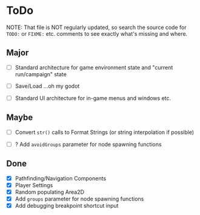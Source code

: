 # ToDo 

NOTE: That file is NOT regularly updated, so search the source code for `TODO:` or `FIXME:` etc. comments to see exactly what's missing and where.


## Major

- [ ] Standard architecture for game environment state and "current run/campaign" state
- [ ] Save/Load ...oh my godot
- [ ] Standard UI architecture for in-game menus and windows etc.


## Maybe

- [ ] Convert `str()` calls to Format Strings (or string interpolation if possible)
- [ ] ? Add `avoidGroups` parameter for node spawning functions


## Done

- [x] Pathfinding/Navigation Components
- [x] Player Settings
- [x] Random populating Area2D
- [x] Add `groups` parameter for node spawning functions
- [x] Add debugging breakpoint shortcut input
